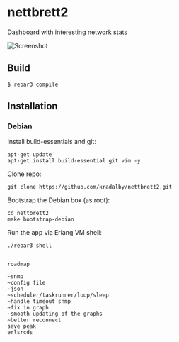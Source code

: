 nettbrett2
=====

Dashboard with interesting network stats

![Screenshot](https://kradalby.no/ss/20160403215312.png)

Build
-----

    $ rebar3 compile

## Installation

### Debian
Install build-essentials and git:

    apt-get update
    apt-get install build-essential git vim -y

Clone repo:

    git clone https://github.com/kradalby/nettbrett2.git

Bootstrap the Debian box (as root):

    cd nettbrett2
    make bootstrap-debian

Run the app via Erlang VM shell:

    ./rebar3 shell


    roadmap

    ~snmp
    ~config file
    ~json
    ~scheduler/taskrunner/loop/sleep
    ~handle timeout snmp
    ~fix in graph
    ~smooth updating of the graphs
    ~better reconnect
    save peak
    erlsrcds
